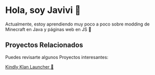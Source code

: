 
# Hola, soy Javivi 👋

Actualmente, estoy aprendiendo muy poco a poco sobre modding de Minecraft en Java y páginas web en JS 🧬




## Proyectos Relacionados

Puedes revisarte algunos Proyectos interesantes:

[Kindly Klan Launcher 💙](https://github.com/javivi09dev/KindlyKlanLauncher)

